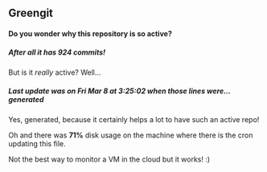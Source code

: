 ## Greengit

#### Do you wonder why this repository is so active?

##### After all it has 924 commits!

But is it *really* active? Well...

##### Last update was on Fri Mar 8 at 3:25:02 when those lines were... generated

Yes, generated, because it certainly helps a lot to have such an active repo!

Oh and there was **71%** disk usage on the machine
where there is the cron updating this file.

Not the best way to monitor a VM in the cloud but it works! :)
